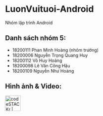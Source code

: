 # LuonVuituoi-Android
Nhóm lập trình Android

## Danh sách nhóm 5:
* 18200111	Phan Minh Hoàng	(nhóm trưởng)
* 18200006	Nguyễn Trọng Quang Huy	
* 18200112	Võ Huy Hoàng
* 18200098	Lê Văn Công Hậu	
* 18200109	Nguyễn Như Hoàng

## Hình ảnh & Video: 
[<img align="left" alt="codeSTACKr | LinkedIn" width="50px" src="https://cdn.jsdelivr.net/npm/simple-icons@v3/icons/googledrive.svg" />][googledrive]

[googledrive]: https://drive.google.com/drive/folders/1KZ1A-3sHjmB9UPNITjrQ6arGQa40Ml-S
